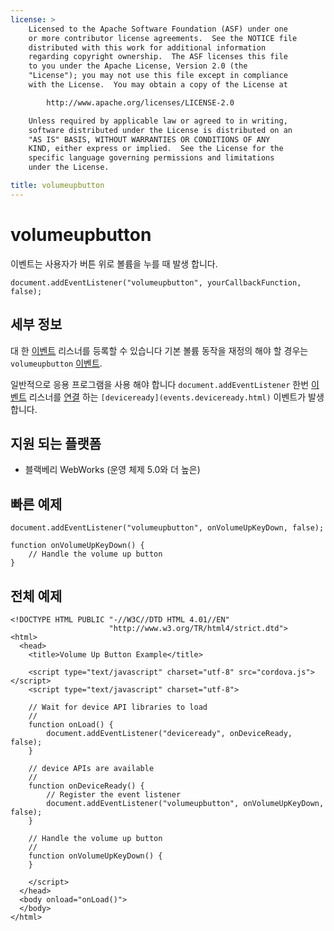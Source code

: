 ```yaml
---
license: >
    Licensed to the Apache Software Foundation (ASF) under one
    or more contributor license agreements.  See the NOTICE file
    distributed with this work for additional information
    regarding copyright ownership.  The ASF licenses this file
    to you under the Apache License, Version 2.0 (the
    "License"); you may not use this file except in compliance
    with the License.  You may obtain a copy of the License at

        http://www.apache.org/licenses/LICENSE-2.0

    Unless required by applicable law or agreed to in writing,
    software distributed under the License is distributed on an
    "AS IS" BASIS, WITHOUT WARRANTIES OR CONDITIONS OF ANY
    KIND, either express or implied.  See the License for the
    specific language governing permissions and limitations
    under the License.

title: volumeupbutton
---
```


# volumeupbutton

이벤트는 사용자가 버튼 위로 볼륨을 누를 때 발생 합니다.

    document.addEventListener("volumeupbutton", yourCallbackFunction, false);
    

## 세부 정보

대 한 [이벤트](events.html) 리스너를 등록할 수 있습니다 기본 볼륨 동작을 재정의 해야 할 경우는 `volumeupbutton` [이벤트](events.html).

일반적으로 응용 프로그램을 사용 해야 합니다 `document.addEventListener` 한번 [이벤트](events.html) 리스너를 [연결](../connection/connection.html) 하는 `[deviceready](events.deviceready.html)` 이벤트가 발생 합니다.

## 지원 되는 플랫폼

*   블랙베리 WebWorks (운영 체제 5.0와 더 높은)

## 빠른 예제

    document.addEventListener("volumeupbutton", onVolumeUpKeyDown, false);
    
    function onVolumeUpKeyDown() {
        // Handle the volume up button
    }
    

## 전체 예제

    <!DOCTYPE HTML PUBLIC "-//W3C//DTD HTML 4.01//EN"
                          "http://www.w3.org/TR/html4/strict.dtd">
    <html>
      <head>
        <title>Volume Up Button Example</title>
    
        <script type="text/javascript" charset="utf-8" src="cordova.js"></script>
        <script type="text/javascript" charset="utf-8">
    
        // Wait for device API libraries to load
        //
        function onLoad() {
            document.addEventListener("deviceready", onDeviceReady, false);
        }
    
        // device APIs are available
        //
        function onDeviceReady() {
            // Register the event listener
            document.addEventListener("volumeupbutton", onVolumeUpKeyDown, false);
        }
    
        // Handle the volume up button
        //
        function onVolumeUpKeyDown() {
        }
    
        </script>
      </head>
      <body onload="onLoad()">
      </body>
    </html>
